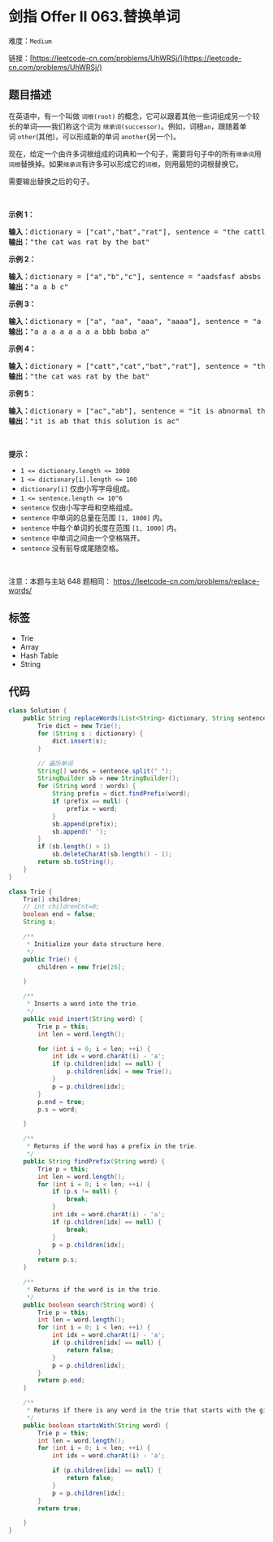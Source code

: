 # 剑指 Offer II 063.替换单词

难度：`Medium`

 链接：[https://leetcode-cn.com/problems/UhWRSj/](https://leetcode-cn.com/problems/UhWRSj/)

## 题目描述

<p>在英语中，有一个叫做&nbsp;<code>词根(root)</code> 的概念，它可以跟着其他一些词组成另一个较长的单词&mdash;&mdash;我们称这个词为&nbsp;<code>继承词(successor)</code>。例如，词根<code>an</code>，跟随着单词&nbsp;<code>other</code>(其他)，可以形成新的单词&nbsp;<code>another</code>(另一个)。</p>

<p>现在，给定一个由许多词根组成的词典和一个句子，需要将句子中的所有<code>继承词</code>用<code>词根</code>替换掉。如果<code>继承词</code>有许多可以形成它的<code>词根</code>，则用最短的词根替换它。</p>

<p>需要输出替换之后的句子。</p>

<p>&nbsp;</p>

<p><strong>示例 1：</strong></p>

<pre>
<strong>输入：</strong>dictionary = [&quot;cat&quot;,&quot;bat&quot;,&quot;rat&quot;], sentence = &quot;the cattle was rattled by the battery&quot;
<strong>输出：</strong>&quot;the cat was rat by the bat&quot;
</pre>

<p><strong>示例 2：</strong></p>

<pre>
<strong>输入：</strong>dictionary = [&quot;a&quot;,&quot;b&quot;,&quot;c&quot;], sentence = &quot;aadsfasf absbs bbab cadsfafs&quot;
<strong>输出：</strong>&quot;a a b c&quot;
</pre>

<p><strong>示例 3：</strong></p>

<pre>
<strong>输入：</strong>dictionary = [&quot;a&quot;, &quot;aa&quot;, &quot;aaa&quot;, &quot;aaaa&quot;], sentence = &quot;a aa a aaaa aaa aaa aaa aaaaaa bbb baba ababa&quot;
<strong>输出：</strong>&quot;a a a a a a a a bbb baba a&quot;
</pre>

<p><strong>示例 4：</strong></p>

<pre>
<strong>输入：</strong>dictionary = [&quot;catt&quot;,&quot;cat&quot;,&quot;bat&quot;,&quot;rat&quot;], sentence = &quot;the cattle was rattled by the battery&quot;
<strong>输出：</strong>&quot;the cat was rat by the bat&quot;
</pre>

<p><strong>示例 5：</strong></p>

<pre>
<strong>输入：</strong>dictionary = [&quot;ac&quot;,&quot;ab&quot;], sentence = &quot;it is abnormal that this solution is accepted&quot;
<strong>输出：</strong>&quot;it is ab that this solution is ac&quot;
</pre>

<p>&nbsp;</p>

<p><strong>提示：</strong></p>

<ul>
	<li><code>1 &lt;= dictionary.length&nbsp;&lt;= 1000</code></li>
	<li><code>1 &lt;= dictionary[i].length &lt;= 100</code></li>
	<li><code>dictionary[i]</code>&nbsp;仅由小写字母组成。</li>
	<li><code>1 &lt;= sentence.length &lt;= 10^6</code></li>
	<li><code>sentence</code>&nbsp;仅由小写字母和空格组成。</li>
	<li><code>sentence</code> 中单词的总量在范围 <code>[1, 1000]</code> 内。</li>
	<li><code>sentence</code> 中每个单词的长度在范围 <code>[1, 1000]</code> 内。</li>
	<li><code>sentence</code> 中单词之间由一个空格隔开。</li>
	<li><code>sentence</code>&nbsp;没有前导或尾随空格。</li>
</ul>

<p>&nbsp;</p>

<p><meta charset="UTF-8" />注意：本题与主站 648&nbsp;题相同：&nbsp;<a href="https://leetcode-cn.com/problems/replace-words/">https://leetcode-cn.com/problems/replace-words/</a></p>

## 标签

 - Trie 
 - Array 
 - Hash Table 
 - String 

## 代码

```java
class Solution {
    public String replaceWords(List<String> dictionary, String sentence) {
        Trie dict = new Trie();
        for (String s : dictionary) {
            dict.insert(s);
        }

        // 遍历单词
        String[] words = sentence.split(" ");
        StringBuilder sb = new StringBuilder();
        for (String word : words) {
            String prefix = dict.findPrefix(word);
            if (prefix == null) {
                prefix = word;
            }
            sb.append(prefix);
            sb.append(' ');
        }
        if (sb.length() > 1)
            sb.deleteCharAt(sb.length() - 1);
        return sb.toString();
    }
}

class Trie {
    Trie[] children;
    // int childrenCnt=0;
    boolean end = false;
    String s;

    /**
     * Initialize your data structure here.
     */
    public Trie() {
        children = new Trie[26];

    }

    /**
     * Inserts a word into the trie.
     */
    public void insert(String word) {
        Trie p = this;
        int len = word.length();

        for (int i = 0; i < len; ++i) {
            int idx = word.charAt(i) - 'a';
            if (p.children[idx] == null) {
                p.children[idx] = new Trie();
            }
            p = p.children[idx];
        }
        p.end = true;
        p.s = word;

    }

    /**
     * Returns if the word has a prefix in the trie.
     */
    public String findPrefix(String word) {
        Trie p = this;
        int len = word.length();
        for (int i = 0; i < len; ++i) {
            if (p.s != null) {
                break;
            }
            int idx = word.charAt(i) - 'a';
            if (p.children[idx] == null) {
                break;
            }
            p = p.children[idx];
        }
        return p.s;
    }

    /**
     * Returns if the word is in the trie.
     */
    public boolean search(String word) {
        Trie p = this;
        int len = word.length();
        for (int i = 0; i < len; ++i) {
            int idx = word.charAt(i) - 'a';
            if (p.children[idx] == null) {
                return false;
            }
            p = p.children[idx];
        }
        return p.end;
    }

    /**
     * Returns if there is any word in the trie that starts with the given prefix.
     */
    public boolean startsWith(String word) {
        Trie p = this;
        int len = word.length();
        for (int i = 0; i < len; ++i) {
            int idx = word.charAt(i) - 'a';

            if (p.children[idx] == null) {
                return false;
            }
            p = p.children[idx];
        }
        return true;

    }
}

```